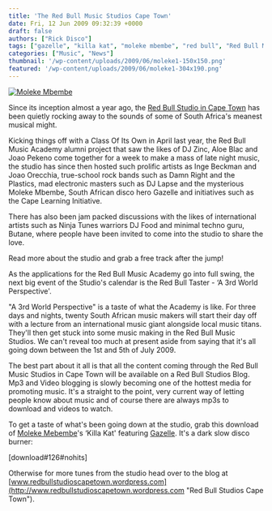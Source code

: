 ```yaml
---
title: 'The Red Bull Music Studios Cape Town'
date: Fri, 12 Jun 2009 09:32:39 +0000
draft: false
authors: ["Rick Disco"]
tags: ["gazelle", "killa kat", "moleke mbembe", "red bull", "Red Bull Music Studios Cape Town"]
categories: ["Music", "News"]
thumbnail: '/wp-content/uploads/2009/06/moleke1-150x150.png'
featured: '/wp-content/uploads/2009/06/moleke1-304x190.png'
---
```


[![Moleke Mbembe](/wp-content/uploads/2009/06/moleke.png "Moleke Mbembe")](/wp-content/uploads/2009/06/moleke.png)

Since its inception almost a year ago, the [Red Bull Studio in Cape Town](http://www.redbullstudioscapetown.wordpress.com "Red Bull Studios Cape Town") has been quietly rocking away to the sounds of some of South Africa's meanest musical might.

Kicking things off with a Class Of Its Own in April last year, the Red Bull Music Academy alumni project that saw the likes of DJ Zinc, Aloe Blac and Joao Pekeno come together for a week to make a mass of late night music, the studio has since then hosted such prolific artists as Inge Beckman and Joao Orecchia, true-school rock bands such as Damn Right and the Plastics, mad electronic masters such as DJ Lapse and the mysterious Moleke Mbembe, South African disco hero Gazelle and initiatives such as the Cape Learning Initiative.

There has also been jam packed discussions with the likes of international artists such as Ninja Tunes warriors DJ Food and minimal techno guru, Butane, where people have been invited to come into the studio to share the love.

Read more about the studio and grab a free track after the jump!

As the applications for the Red Bull Music Academy go into full swing, the next big event of the Studio's calendar is the Red Bull Taster - ‘A 3rd World Perspective'.

"A 3rd World Perspective" is a taste of what the Academy is like. For three days and nights, twenty South African music makers will start their day off with a lecture from an international music giant alongside local music titans. They'll then get stuck into some music making in the Red Bull Music Studios. We can't reveal too much at present aside from saying that it's all going down between the 1st and 5th of July 2009.

The best part about it all is that all the content coming through the Red Bull Music Studios in Cape Town will be available on a Red Bull Studios Blog. Mp3 and Video blogging is slowly becoming one of the hottest media for promoting music. It's a straight to the point, very current way of letting people know about music and of course there are always mp3s to download and videos to watch.

To get a taste of what's been going down at the studio, grab this download of [Moleke Mebembe](http://www.myspace.com/molekembembe "Moleke Mbembe on Myspace")'s ‘Killa Kat' featuring [Gazelle](/artists/gazelle/ "Gazelle"). It's a dark slow disco burner:

\[download#126#nohits\]

Otherwise for more tunes from the studio head over to the blog at [www.redbullstudioscapetown.wordpress.com](http://www.redbullstudioscapetown.wordpress.com "Red Bull Studios Cape Town").